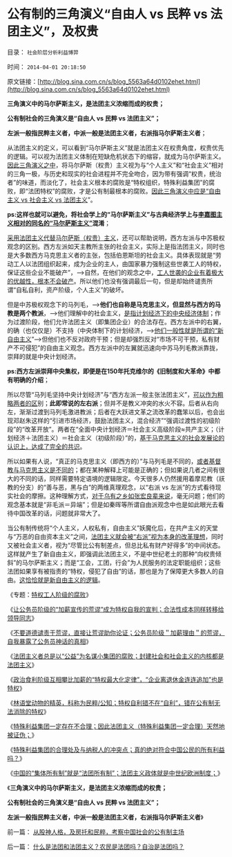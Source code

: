 # 公有制的三角演义“自由人 vs 民粹 vs 法团主义”，及权贵

目录： `社会阶层分析利益博羿` 

时间： `2014-04-01 20:18:50` 

原文链接：[http://blog.sina.com.cn/s/blog_5563a64d0102ehet.html](http://blog.sina.com.cn/s/blog_5563a64d0102ehet.html)

**三角演义中的马尔萨斯主义，是法团主义浓缩而成的权贵；**

**公有制社会的三角演义是“自由人 vs 民粹 vs 法团主义”；**

**左派一般指民粹主义者，中派一般是法团主义者，右派指马尔萨斯主义者**；

从法团主义的定义，可以看到“马尔萨斯主义”就是法团主义在权贵角度，权贵优先的逻辑。可以视为法团主义体制在短缺危机状态下的缩容，就成为马尔萨斯主义。[因此三角演义之中](../../../2013/6/1/社会进化论解译“把权力关进笼子，把权利放出来”.md)，将马尔萨斯（权贵）主义视为与“个人主义”和“社会主义”相对的三角一极，与历史和现实的社会进程并不完全吻合，因为带有强调“权贵，统治者”的味道，而淡化了，社会主义根本的腐败是“特权组织，特殊利益集团”的腐败，即“法团特权”的腐败，才是公有制最根本的腐败。[因此三角演义中应是“自由主义
vs 社会主义 vs 法团主义](../../../2013/5/24/“三角演义”纳什均衡的旧制度，大革命，胡适的预言.md)”。

**ps:这样也就可以避免，将社会学上的“马尔萨斯主义”与古典经济学上与[李嘉图主义相对的同名的“马尔萨斯主义”](../../../2009/11/18/从发展的定义看马恩主义和两马人口论.md)混淆**；

[采用法团主义代替马尔萨斯（权贵）主义](../../../2014/1/26/政府食客社群，攀比加薪的“特权最大化定律”.md)，还可以帮助说明，西方左派与中苏极权观念的区别。西方左派如天主教所主张的社会主义，实际上是指法团主义，同时也是大多数西方马克思主义者的主张，包括伯恩斯坦的社会主义。具体表现就是“劳动工人以法团组织起来，成为企业的主人，由国家暴力强制这些世袭工人的特权，保证这些企业不能破产”，——>自然，在他们的观念之中，[工人世袭的企业有着极大的优越性，根本不会破产](../../../2009/7/21/混水便于摸鱼，特权等于产权.md)。所以他们也没有强调最后一句，但是却始终谴责所谓“自私自利，资产阶级，个人主义”的破坏。

但是中苏极权观念下的马列毛，——>**他们也自称是马克思主义，但显然与西方的马教是两个教派**，——>他们理解中的社会主义，[是指计划经济下的中央经济体制](../../../2009/6/29/无私计划的经济危机.md)；作为过渡阶段，他们允许法团主义（即集团企业）的合法存在。西方左派中的右翼，的确（也仅仅是）不支持（中央体制下的计划经济，——>[他们一般性就是所谓的“新自由主义](../../../2014/3/15/新自由主义是内涵非常含糊的帽子，及哈耶克和左棍.md)”——>但他们也不反对政府干预；但是却强烈反对“市场不可干预，私有财产不可侵犯”的自由主义观念。西方左派中的左翼就迅速向中苏马列毛教派靠拢，崇拜的就是中央计划经济。

**ps:西方左派崇拜中央集权，即便是在150年托克维尔的《旧制度和大革命》中都有明确的介绍**；

所以尽管“马列毛坚持中央计划经济”与“西方左派一般主张法团主义”，[可以作为粗略两者的区](../../../2012/2/20/西方社会经济的左右派学术序列两百年沿革.md)别；**此即常说的左右派**；但并不是教义冲突的水火不容。后者从右向左，渐渐过渡到马列毛激进教派；后者在大跃进文革之流改革的蠢笨以后，也会出现邓赵朱这样的“引进市场经济，鼓励法团主义，混合经济”“强调过渡性的初级阶段”的“改革开放”。两者在“全面中央计划经济＝社会主义高级阶段≈共产主义；（计划经济＋法团主义）＝社会主义（初级阶段）”的，[基于马克思主义的社会发展论的认识上，达成了完全的共识](../../../2013/12/1/了解中世纪后，理解西方左派复古的社会主义情结.md)。

所以如果有人说，“真正的马克思主义（即西方的）”与马列毛是不同的，[或者基督教与马克思主义是不同的](../../../2011/12/21/达尔文进化论（诞生／被攻击）的社会背景.md)；都在某种解释上可能是正确的；但如果说几者之间有很大的不同的话，同样需要特定语境的逻辑限定。今天很多人仍然援用着摩尼教（祆教的分支）的“善与恶，黑与白”的两维真理观念，以“右派
vs 左派”的方式看待现实社会的摩擦。这种理解方式，[对于乌有之乡如张宏良辈来说](../../../2009/6/29/胡适不幸言中？复旧将中国引向何方？.md)，毫无问题；他们的观念基本就是“非毛派＝异端”；但是如秦晖等所谓自由派观念中也是如此眼光去看待中国改革的话，问题就非常大了。

当公有制传统将“个人主义，人权私有，自由主义”妖魔化后，在共产主义的天堂与“万恶的自由资本主义”之间，[法团主义就会被“右派”视为本身的改革理想](../../../2014/3/16/特殊利益集团的腐败，让贪官显得太无害.md)，同时又被社会主义者，视为“尽管比公有制差点，但总比私有财产好得多”的中间状态。这样就产生了新自由主义，即强调此法团主义，不是中世纪老土的那种“向权贵倾斜”的马尔萨斯主义；而是“工会，工团，行会”为人民服务的法定职能组织；这些法团如果享有被指责的“特权，侵犯了自由”的话，那也是为了保障更大多数人的自由。[这恰恰就是新自由主义的逻辑](../../../2014/3/9/我国领导层一般比“民粹公知”更称得上“民主，开明”.md)。

《专题：[特权工人阶级的腐败](../../../2010/10/2/特权工人阶级的腐败.md)》

《[让公务员阶级的“加薪宣传的荒谬”成为特权自我的宣判；合法性成本同样转移给领导同志](../../../2014/1/23/让公务员阶级的“加薪宣传的荒谬”成为自我的宣判；.md)》

《[不要道德谴责于荒谬，直接让荒谬助你论证；公务员阶级＂加薪理由＂的荒谬，自我暴露了公务员神话的真相](../../../2014/1/24/不要道德谴责于荒谬，让对方的荒谬助你论证.md)》

《[法团主义者总是以“公益”为名谋小集团的腐败；封建社会和社会主义的内核都是法团主义](../../../2014/1/25/什么是法团主义？公务员“加薪”中法团主义的自利.md)》

《[政治食利阶级互相攀比加薪的“特权最大化定律”，“企业离退休金连连追加”也是特权](../../../2014/1/26/政府食客社群，攀比加薪的“特权最大化定律”.md)》

《[林语堂动物的精英，科称为民粹/公知；特权自利错不在“自利”，错在公有制无法消除的特权](../../../2014/3/2/林语堂动物的精英称为民粹公知；公务员起哄加薪的法团主义.md)》

《[特殊利益集团一定存在不合理；因此法团主义（特殊利益集团一定合理）天然地被证伪；](../../../2014/3/16/特殊利益集团的腐败，让贪官显得太无害.md)》

《[特殊利益集团的合理处及与纳税人的冲突点；真的绝对符合中国公民的所有利益吗？](../../../2014/3/22/特殊利益集团的合理处及与纳税人的冲突点.md)》

《[中国的“集体所有制”就是“法团所有制”；法团主义政体就是中世纪欧洲制度；](../../../2014/3/27/什么是法团和法团主义？农民是法团吗？自治是法团吗？.md)》

《**三角演义中的马尔萨斯主义，是法团主义浓缩而成的权贵；**

**公有制社会的三角演义是“自由人 vs 民粹 vs 法团主义”；**

**左派一般指民粹主义者，中派一般是法团主义者，右派指马尔萨斯主义者**》

前一篇： [从股神人格，及房托和民粹，考察中国社会的公有制主场](../../../2014/4/3/从股神人格，及房托和民粹，考察中国社会的公有制主场.md)

后一篇： [什么是法团和法团主义？农民是法团吗？自治是法团吗？](../../../2014/3/27/什么是法团和法团主义？农民是法团吗？自治是法团吗？.md)

